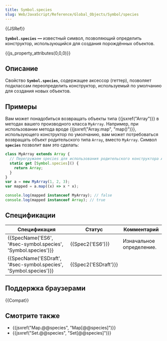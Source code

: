 ```yaml
---
title: Symbol.species
slug: Web/JavaScript/Reference/Global_Objects/Symbol/species
---
```


{{JSRef}}

**`Symbol.species`** **—** известный символ, позволяющий определить конструктор, использующийся для создания порождённых объектов.

{{js_property_attributes(0,0,0)}}

## Описание

Свойство **`Symbol.species`**, содержащее аксессор (геттер), позволяет подклассам переопределить конструктор, используемый по умолчанию для создания новых объектов.

## Примеры

Вам может понадобиться возвращать объекты типа {{jsxref("Array")}} в методах вашего производного класса `MyArray`. Например, при использовании метода вроде {{jsxref("Array.map", "map()")}}, использующего конструктор по умолчанию, вам может потребоваться возвращать объект родительского типа `Array`, вместо `MyArray`. Символ **`species`** позволит вам это сделать:

```js
class MyArray extends Array {
  // Перегружаем species для использования родительского конструктора Array
  static get [Symbol.species]() {
    return Array;
  }
}
var a = new MyArray(1, 2, 3);
var mapped = a.map((x) => x * x);

console.log(mapped instanceof MyArray); // false
console.log(mapped instanceof Array); // true
```

## Спецификации

| Спецификация                                                     | Статус               | Комментарий              |
| ---------------------------------------------------------------- | -------------------- | ------------------------ |
| {{SpecName('ES6', '#sec-symbol.species', 'Symbol.species')}}     | {{Spec2('ES6')}}     | Изначальное определение. |
| {{SpecName('ESDraft', '#sec-symbol.species', 'Symbol.species')}} | {{Spec2('ESDraft')}} |                          |

## Поддержка браузерами

{{Compat}}

## Смотрите также

- {{jsxref("Map.@@species", "Map[@@species]")}}
- {{jsxref("Set.@@species", "Set[@@species]")}}
